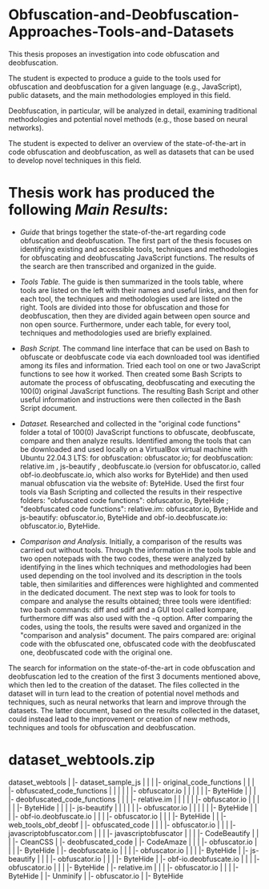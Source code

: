 # Obfuscation-and-Deobfuscation-Approaches-Tools-and-Datasets

This thesis proposes an investigation into code obfuscation and deobfuscation.

The student is expected to produce a guide to the tools used for obfuscation and deobfuscation for a given language (e.g., JavaScript), public datasets, and the main methodologies employed in this field.

Deobfuscation, in particular, will be analyzed in detail, examining traditional methodologies and potential novel methods (e.g., those based on neural networks).

The student is expected to deliver an overview of the state-of-the-art in code obfuscation and deobfuscation, as well as datasets that can be used to develop novel techniques in this field.


# Thesis work has produced the following *Main Results*:

  * *Guide* that brings together the state-of-the-art regarding code obfuscation and deobfuscation.
  The first part of the thesis focuses on identifying existing and accessible tools, techniques and methodologies for obfuscating and deobfuscating JavaScript functions. The results of the search are then transcribed and organized in the guide. 
  
  * *Tools Table.*
  The guide is then summarized in the tools table, where tools are listed on the left with their names and useful links, and then for each tool, the techniques and methodologies used are listed on the right. Tools are divided into those for obfuscation and those for deobfuscation, then they are divided again between open source and non open source. Furthermore, under each table, for every tool, techniques and methodologies used are briefly explained.
  
  * *Bash Script.*
  The command line interface that can be used on Bash to obfuscate or deobfuscate code via each downloaded tool was identified among its files and information. Tried each tool on one or two JavaScript functions to see how it worked. Then created some Bash Scripts to automate the process of obfuscating, deobfuscating and executing the 100(0) original JavaScript functions.
  The resulting Bash Script and other useful information and instructions were then collected in the Bash Script document.
  
  * *Dataset.*
  Researched and collected in the "original code functions" folder a total of 100(0) JavaScript functions to obfuscate, deobfuscate, compare and then analyze results.
  Identified among the tools that can be downloaded and used locally on a VirtualBox virtual machine with Ubuntu 22.04.3 LTS: for obfuscation: obfuscator.io; for deobfuscation: relative.im , js-beautify , deobfuscate.io (version for obfuscator.io, called obf-io.deobfuscate.io, which also works for ByteHide) and then used manual obfuscation via the website of: ByteHide.
  Used the first four tools via Bash Scripting and collected the results in their respective folders: "obfuscated code functions": obfuscator.io, ByteHide ; "deobfuscated code functions": relative.im: obfuscator.io, ByteHide and js-beautify: obfuscator.io, ByteHide and obf-io.deobfuscate.io: obfuscator.io, ByteHide.
  
  * *Comparison and Analysis.*
  Initially, a comparison of the results was carried out without tools. Through the information in the tools table and two open notepads with the two codes, these were analyzed by identifying in the lines which techniques and methodologies had been used depending on the tool involved and its description in the tools table, then similarities and differences were highlighted and commented in the dedicated document.
  The next step was to look for tools to compare and analyse the results obtained; three tools were identified: two bash commands: diff and sdiff and a GUI tool called kompare, furthermore diff was also used with the -q option. After comparing the codes, using the tools, the results were saved and organized in the "comparison and analysis" document.
  The pairs compared are: original code with the obfuscated one, obfuscated code with the deobfuscated one, deobfuscated code with the original one.

The search for information on the state-of-the-art in code obfuscation and deobfuscation led to the creation of the first 3 documents mentioned above, which then led to the creation of the dataset. The files collected in the dataset will in turn lead to the creation of potential novel methods and techniques, such as neural networks that learn and improve through the datasets. The latter document, based on the results collected in the dataset, could instead lead to the improvement or creation of new methods, techniques and tools for obfuscation and deobfuscation.


# dataset_webtools.zip

dataset_webtools
  |
  |- dataset_sample_js
  |     |
  |     |- original_code_functions
  |     |
  |     |- obfuscated_code_functions
  |     |     |
  |     |     |- obfuscator.io
  |     |     |
  |     |     |- ByteHide
  |     |
  |     |- deobfuscated_code_functions
  |           |
  |           |- relative.im
  |           |    |
  |           |    |- obfuscator.io
  |           |    |
  |           |    |- ByteHide
  |           |
  |           |- js-beautify
  |           |    |
  |           |    |- obfuscator.io
  |           |    |
  |           |    |- ByteHide
  |           |
  |           |- obf-io.deobfuscate.io
  |                |
  |                |- obfuscator.io
  |                |
  |                |- ByteHide
  |
  |
  |-web_tools_obf_deobf
      |
      |- obfuscated_code
      |     |
      |     |- obfuscator.io
      |     |
      |     |- javascriptobfuscator.com
      |     |
      |     |- javascriptobfuscator
      |     |
      |     |- CodeBeautify
      |     |
      |     |- CleanCSS
      |
      |- deobfuscated_code
            |
            |- CodeAmaze
            |     |
            |     |- obfuscator.io
            |     |
            |     |- ByteHide
            |
            |- deobfuscate.io
            |     |
            |     |- obfuscator.io
            |     |
            |     |- ByteHide
            |
            |- js-beautify
            |     |
            |     |- obfuscator.io
            |     |
            |     |- ByteHide
            |
            |- obf-io.deobfuscate.io
            |     |
            |     |- obfuscator.io
            |     |
            |     |- ByteHide
            |
            |- relative.im
            |     |
            |     |- obfuscator.io
            |     |
            |     |- ByteHide
            |
            |- Unminify
                  |
                  |- obfuscator.io
                  |
                  |- ByteHide
      